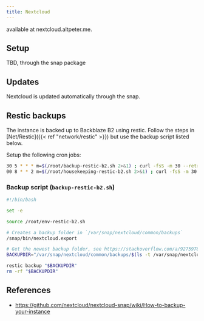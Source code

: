 ```yaml
---
title: Nextcloud
---
```


available at nextcloud.altpeter.me.

## Setup

TBD, through the snap package

## Updates

Nextcloud is updated automatically through the snap.

## Restic backups

The instance is backed up to Backblaze B2 using restic. Follow the steps in [Net/Restic]({{< ref "network/restic" >}}) but use the backup script listed below.

Setup the following cron jobs:

```sh
30 5 * * * m=$(/root/backup-restic-b2.sh 2>&1) ; curl -fsS -m 30 --retry 5 --data-raw "$m" https://hc-ping.com/89a1c513-eca0-4820-8e97-5932324c1ad6/$?
00 8 * * 2 m=$(/root/housekeeping-restic-b2.sh 2>&1) ; curl -fsS -m 30 --retry 5 --data-raw "$m" https://hc-ping.com/cc1a265b-8ffa-4d8a-a769-931a950dd312/$?
```

### Backup script (`backup-restic-b2.sh`)

```sh
#!/bin/bash

set -e

source /root/env-restic-b2.sh

# Creates a backup folder in `/var/snap/nextcloud/common/backups`
/snap/bin/nextcloud.export

# Get the newest backup folder, see https://stackoverflow.com/a/9275978
BACKUPDIR="/var/snap/nextcloud/common/backups/$(ls -t /var/snap/nextcloud/common/backups | head -1)"

restic backup "$BACKUPDIR"
rm -rf "$BACKUPDIR"
```

## References

* https://github.com/nextcloud/nextcloud-snap/wiki/How-to-backup-your-instance
